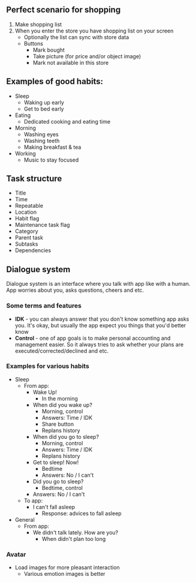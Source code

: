 ## Perfect scenario for shopping
1. Make shopping list
2. When you enter the store you have shopping list on your screen
    - Optionally the list can sync with store data
    - Buttons
      - Mark bought
      - Take picture (for price and/or object image)
      - Mark not available in this store

## Examples of good habits:
- Sleep
  - Waking up early
  - Get to bed early
- Eating
  - Dedicated cooking and eating time
- Morning
  - Washing eyes
  - Washing teeth
  - Making breakfast & tea
- Working
  - Music to stay focused

## Task structure
- Title
- Time
- Repeatable
- Location
- Habit flag
- Maintenance task flag
- Category
- Parent task
- Subtasks
- Dependencies

## Dialogue system
Dialogue system is an interface where you talk with app like with a human. App worries about you, asks questions, cheers and etc.

### Some terms and features
- **IDK** - you can always answer that you don't know something app asks you. It's okay, but usually the app expect you things that you'd better know
- **Control** - one of app goals is to make personal accounting and management easier. So it always tries to ask whether your plans are executed/corrected/declined and etc.

### Examples for various habits
  - Sleep
    - From app:
    	- Wake Up!
    	  - In the morning
    	- When did you wake up?
    	  - Morning, control
    	  - Answers: Time / IDK
    	  - Share button
    	  - Replans history
    	- When did you go to sleep?
    	  - Morning, control
    	  - Answers: Time / IDK
    	  - Replans history
    	- Get to sleep! Now!
    	  - Bedtime
    	  - Answers: No / I can't
    	- Did you go to sleep?
    	  - Bedtime, control
        - Answers: No / I can't
    - To app:
      - I can't fall asleep
        - Response: advices to fall asleep
  - General
    - From app:
      - We didn't talk lately. How are you?
        - When didn't plan too long

### Avatar
- Load images for more pleasant interaction
  - Various emotion images is better
